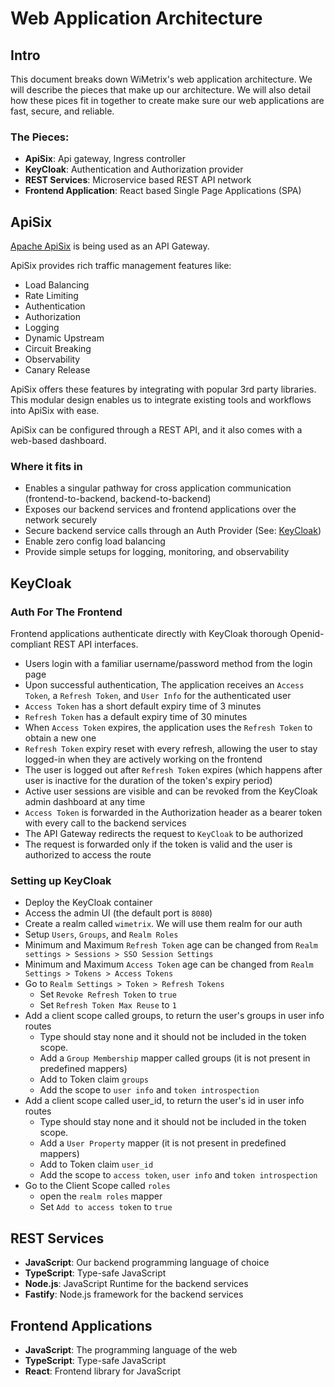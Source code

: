 # Web Application Architecture

## Intro

This document breaks down WiMetrix's web application architecture. We will describe the pieces that make up our architecture. We will also detail how these pices fit in together to create make sure our web applications are fast, secure, and reliable.

### The Pieces:

- **ApiSix**: Api gateway, Ingress controller
- **KeyCloak**: Authentication and Authorization provider
- **REST Services**: Microservice based REST API network
- **Frontend Application**: React based Single Page Applications (SPA)

## ApiSix

[Apache ApiSix](https://apisix.apache.org/) is being used as an API Gateway.

ApiSix provides rich traffic management features like:

- Load Balancing
- Rate Limiting
- Authentication
- Authorization
- Logging
- Dynamic Upstream
- Circuit Breaking
- Observability
- Canary Release

ApiSix offers these features by integrating with popular 3rd party libraries. This modular design enables us to integrate existing tools and workflows into ApiSix with ease.

ApiSix can be configured through a REST API, and it also comes with a web-based dashboard.

### Where it fits in

- Enables a singular pathway for cross application communication (frontend-to-backend, backend-to-backend)
- Exposes our backend services and frontend applications over the network securely
- Secure backend service calls through an Auth Provider (See: [KeyCloak](#keycloak))
- Enable zero config load balancing
- Provide simple setups for logging, monitoring, and observability

## KeyCloak

### Auth For The Frontend

Frontend applications authenticate directly with KeyCloak thorough Openid-compliant REST API interfaces.

- Users login with a familiar username/password method from the login page
- Upon successful authentication, The application receives an `Access Token`, a `Refresh Token`, and `User Info` for the authenticated user
- `Access Token` has a short default expiry time of 3 minutes
- `Refresh Token` has a default expiry time of 30 minutes
- When `Access Token` expires, the application uses the `Refresh Token` to obtain a new one
- `Refresh Token` expiry reset with every refresh, allowing the user to stay logged-in when they are actively working on the frontend
- The user is logged out after `Refresh Token` expires (which happens after user is inactive for the duration of the token's expiry period)
- Active user sessions are visible and can be revoked from the KeyCloak admin dashboard at any time
- `Access Token` is forwarded in the Authorization header as a bearer token with every call to the backend services
- The API Gateway redirects the request to `KeyCloak` to be authorized
- The request is forwarded only if the token is valid and the user is authorized to access the route

### Setting up KeyCloak

- Deploy the KeyCloak container
- Access the admin UI (the default port is `8080`)
- Create a realm called `wimetrix`. We will use them realm for our auth
- Setup `Users`, `Groups`, and `Realm Roles`
- Minimum and Maximum `Refresh Token` age can be changed from `Realm settings > Sessions > SSO Session Settings`
- Minimum and Maximum `Access Token` age can be changed from `Realm Settings > Tokens > Access Tokens`
- Go to `Realm Settings > Token > Refresh Tokens`
  - Set `Revoke Refresh Token` to `true`
  - Set `Refresh Token Max Reuse` to `1`
- Add a client scope called groups, to return the user's groups in user info routes
  - Type should stay none and it should not be included in the token scope.
  - Add a `Group Membership` mapper called groups (it is not present in predefined mappers)
  - Add to Token claim `groups`
  - Add the scope to `user info` and `token introspection`
- Add a client scope called user_id, to return the user's id in user info routes
  - Type should stay none and it should not be included in the token scope.
  - Add a `User Property` mapper (it is not present in predefined mappers)
  - Add to Token claim `user_id`
  - Add the scope to `access token`, `user info` and `token introspection`
- Go to the Client Scope called `roles`
  - open the `realm roles` mapper
  - Set `Add to access token` to `true`

## REST Services

- **JavaScript**: Our backend programming language of choice
- **TypeScript**: Type-safe JavaScript
- **Node.js**: JavaScript Runtime for the backend services
- **Fastify**: Node.js framework for the backend services

## Frontend Applications

- **JavaScript**: The programming language of the web
- **TypeScript**: Type-safe JavaScript
- **React**: Frontend library for JavaScript
